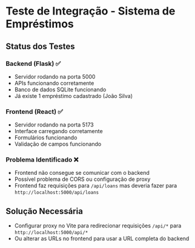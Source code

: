 # Teste de Integração - Sistema de Empréstimos

## Status dos Testes

### Backend (Flask) ✅
- Servidor rodando na porta 5000
- APIs funcionando corretamente
- Banco de dados SQLite funcionando
- Já existe 1 empréstimo cadastrado (João Silva)

### Frontend (React) ✅
- Servidor rodando na porta 5173
- Interface carregando corretamente
- Formulários funcionando
- Validação de campos funcionando

### Problema Identificado ❌
- Frontend não consegue se comunicar com o backend
- Possível problema de CORS ou configuração de proxy
- Frontend faz requisições para `/api/loans` mas deveria fazer para `http://localhost:5000/api/loans`

## Solução Necessária
- Configurar proxy no Vite para redirecionar requisições `/api/*` para `http://localhost:5000/api/*`
- Ou alterar as URLs no frontend para usar a URL completa do backend

